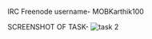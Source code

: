IRC Freenode username- MOBKarthik100

SCREENSHOT OF TASK-
![task 2](https://user-images.githubusercontent.com/73325736/97163357-88ad4980-17a6-11eb-95ca-6a138877734e.JPG)
